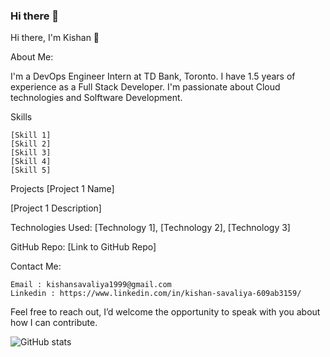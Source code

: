 ### Hi there 👋

<!--
**Dev-kishan1999/Dev-kishan1999** is a ✨ _special_ ✨ repository because its `README.md` (this file) appears on your GitHub profile.

Here are some ideas to get you started:

- 🔭 I’m currently working on ...
- 🌱 I’m currently learning ...
- 👯 I’m looking to collaborate on ...
- 🤔 I’m looking for help with ...
- 💬 Ask me about ...
- 📫 How to reach me: ...
- 😄 Pronouns: ...
- ⚡ Fun fact: ...
-->

Hi there, I'm Kishan 👋

About Me:

I'm a DevOps Engineer Intern at TD Bank, Toronto. I have 1.5 years of experience as a Full Stack Developer. I'm passionate about Cloud technologies and Solftware Development.

Skills

    [Skill 1]
    [Skill 2]
    [Skill 3]
    [Skill 4]
    [Skill 5]

Projects
[Project 1 Name]

[Project 1 Description]

Technologies Used: [Technology 1], [Technology 2], [Technology 3]

GitHub Repo: [Link to GitHub Repo]


Contact Me: 

    Email : kishansavaliya1999@gmail.com
    Linkedin : https://www.linkedin.com/in/kishan-savaliya-609ab3159/

Feel free to reach out, I’d welcome the
opportunity to speak with you about how I can contribute.

![GitHub stats](https://github-readme-stats.vercel.app/api?username=Dev-kishan1999&show_icons=true&count_private=true&hide=issues,contribs&theme=default)
